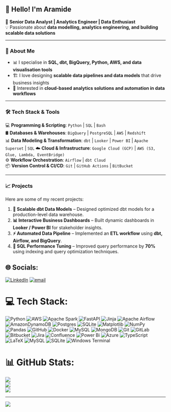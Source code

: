 ## **👋 Hello! I'm Aramide**
🚀 **Senior Data Analyst | Analytics Engineer | Data Enthusiast**  
💡 Passionate about **data modelling, analytics engineering, and building scalable data solutions**  

---

### **📌 About Me**
- 📊 I specialise in **SQL, dbt, BigQuery, Python, AWS, and data visualisation tools**
- 🏗️ I love designing **scalable data pipelines and data models** that drive business insights
- 🎯 Interested in **cloud-based analytics solutions and automation in data workflows**

---

### **🛠️ Tech Stack & Tools**
💻 **Programming & Scripting**: `Python` | `SQL` | `Bash`  
🛢️ **Databases & Warehouses**: `BigQuery` | `PostgreSQL` | `AWS` | `Redshift`  
📊 **Data Modeling & Transformation**: `dbt` | `Looker` | `Power BI` | `Apache Superset` | `SQL`
☁️ **Cloud & Infrastructure**: `Google Cloud (GCP)` | `AWS (S3, Glue, Lambda, EventBridge)`  
⚙️ **Workflow Orchestration**: `Airflow` | `dbt Cloud`  
📦 **Version Control & CI/CD**: `Git` | `GitHub Actions` | `BitBucket`  

---

### **📈 Projects**
Here are some of my recent projects:
1. **🚀 Scalable dbt Data Models** – Designed optimized dbt models for a production-level data warehouse.
2. **📊 Interactive Business Dashboards** – Built dynamic dashboards in **Looker / Power BI** for stakeholder insights.
3. **⚡ Automated Data Pipeline** – Implemented an **ETL workflow** using **dbt, Airflow, and BigQuery**.
4. **📌 SQL Performance Tuning** – Improved query performance by **70%** using indexing and query optimization techniques.

## 🌐 Socials:
[![LinkedIn](https://img.shields.io/badge/LinkedIn-%230077B5.svg?logo=linkedin&logoColor=white)](https://linkedin.com/in/https://www.linkedin.com/in/aramide-segun-abegunrin/) [![email](https://img.shields.io/badge/Email-D14836?logo=gmail&logoColor=white)](mailto:abegunrinaramide@outlook.com) 

# 💻 Tech Stack:
![Python](https://img.shields.io/badge/python-3670A0?style=for-the-badge&logo=python&logoColor=ffdd54) ![AWS](https://img.shields.io/badge/AWS-%23FF9900.svg?style=for-the-badge&logo=amazon-aws&logoColor=white) ![Apache Spark](https://img.shields.io/badge/Apache%20Spark-FDEE21?style=for-the-badge&logo=apachespark&logoColor=black) ![FastAPI](https://img.shields.io/badge/FastAPI-005571?style=for-the-badge&logo=fastapi) ![Jinja](https://img.shields.io/badge/jinja-white.svg?style=for-the-badge&logo=jinja&logoColor=black) ![Apache Airflow](https://img.shields.io/badge/Apache%20Airflow-017CEE?style=for-the-badge&logo=Apache%20Airflow&logoColor=white) ![AmazonDynamoDB](https://img.shields.io/badge/Amazon%20DynamoDB-4053D6?style=for-the-badge&logo=Amazon%20DynamoDB&logoColor=white) ![Postgres](https://img.shields.io/badge/postgres-%23316192.svg?style=for-the-badge&logo=postgresql&logoColor=white) ![SQLite](https://img.shields.io/badge/sqlite-%2307405e.svg?style=for-the-badge&logo=sqlite&logoColor=white) ![Matplotlib](https://img.shields.io/badge/Matplotlib-%23ffffff.svg?style=for-the-badge&logo=Matplotlib&logoColor=black) ![NumPy](https://img.shields.io/badge/numpy-%23013243.svg?style=for-the-badge&logo=numpy&logoColor=white) ![Pandas](https://img.shields.io/badge/pandas-%23150458.svg?style=for-the-badge&logo=pandas&logoColor=white) ![GitHub](https://img.shields.io/badge/github-%23121011.svg?style=for-the-badge&logo=github&logoColor=white) ![Docker](https://img.shields.io/badge/docker-%230db7ed.svg?style=for-the-badge&logo=docker&logoColor=white) ![MySQL](https://img.shields.io/badge/mysql-4479A1.svg?style=for-the-badge&logo=mysql&logoColor=white) ![MongoDB](https://img.shields.io/badge/MongoDB-%234ea94b.svg?style=for-the-badge&logo=mongodb&logoColor=white) ![Git](https://img.shields.io/badge/git-%23F05033.svg?style=for-the-badge&logo=git&logoColor=white) ![GitLab](https://img.shields.io/badge/gitlab-%23181717.svg?style=for-the-badge&logo=gitlab&logoColor=white) ![Bitbucket](https://img.shields.io/badge/bitbucket-%230047B3.svg?style=for-the-badge&logo=bitbucket&logoColor=white) ![Jira](https://img.shields.io/badge/jira-%230A0FFF.svg?style=for-the-badge&logo=jira&logoColor=white) ![Confluence](https://img.shields.io/badge/confluence-%23172BF4.svg?style=for-the-badge&logo=confluence&logoColor=white) ![Power Bi](https://img.shields.io/badge/power_bi-F2C811?style=for-the-badge&logo=powerbi&logoColor=black) ![Azure](https://img.shields.io/badge/azure-%230072C6.svg?style=for-the-badge&logo=microsoftazure&logoColor=white) ![TypeScript](https://img.shields.io/badge/typescript-%23007ACC.svg?style=for-the-badge&logo=typescript&logoColor=white) ![LaTeX](https://img.shields.io/badge/latex-%23008080.svg?style=for-the-badge&logo=latex&logoColor=white) ![MySQL](https://img.shields.io/badge/mysql-4479A1.svg?style=for-the-badge&logo=mysql&logoColor=white) ![SQLite](https://img.shields.io/badge/sqlite-%2307405e.svg?style=for-the-badge&logo=sqlite&logoColor=white) ![Windows Terminal](https://img.shields.io/badge/Windows%20Terminal-%234D4D4D.svg?style=for-the-badge&logo=windows-terminal&logoColor=white)
# 📊 GitHub Stats:
![](https://github-readme-stats.vercel.app/api?username=begziee&theme=dark&hide_border=false&include_all_commits=false&count_private=false)<br/>
![](https://nirzak-streak-stats.vercel.app/?user=begziee&theme=dark&hide_border=false)<br/>
![](https://github-readme-stats.vercel.app/api/top-langs/?username=begziee&theme=dark&hide_border=false&include_all_commits=false&count_private=false&layout=compact)

---
[![](https://visitcount.itsvg.in/api?id=begziee&icon=0&color=0)](https://visitcount.itsvg.in)

<!-- Proudly created with GPRM ( https://gprm.itsvg.in ) -->
